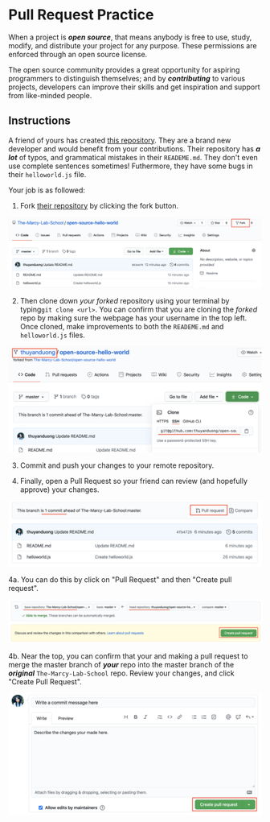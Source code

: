 # Pull Request Practice

When a project is **_open source_**, that means anybody is free to use, study, modify, and distribute your project for any purpose. These permissions are enforced through an open source license.

The open source community provides a great opportunity for aspiring programmers to distinguish themselves; and by **_contributing_** to various projects, developers can improve their skills and get inspiration and support from like-minded people.

## Instructions

A friend of yours has created [this repository](https://github.com/The-Marcy-Lab-School/open-source-hello-world).
They are a brand new developer and would benefit from your contributions. Their repository has **_a lot_** of typos, and grammatical mistakes in their `READEME.md`.
They don't even use complete sentences sometimes! Futhermore, they have some bugs in their `helloworld.js` file.

Your job is as followed:
1. Fork [their repository](https://github.com/The-Marcy-Lab-School/open-source-hello-world) by clicking the fork button.

![1](assets/1.png)

2. Then clone down _your forked_ repository using your terminal by typing`git clone <url>`. You can confirm that you are cloning the _forked_ repo by making sure the webpage has your username in the top left. Once cloned, make improvements to both the `READEME.md` and `helloworld.js` files. 

![2](assets/2.png)

3. Commit and push your changes to your remote repository.

4. Finally, open a Pull Request so your friend can review (and hopefully approve) your changes.

![3](assets/3.png)

4a. You can do this by click on "Pull Request" and then "Create pull request".

![4](assets/4.png)

4b. Near the top, you can confirm that your and making a pull request to merge the master branch of **_your_** repo into the master branch of the **_original_** `The-Marcy-Lab-School` repo. Review your changes, and click "Create Pull Request".

![5](assets/5.png)
